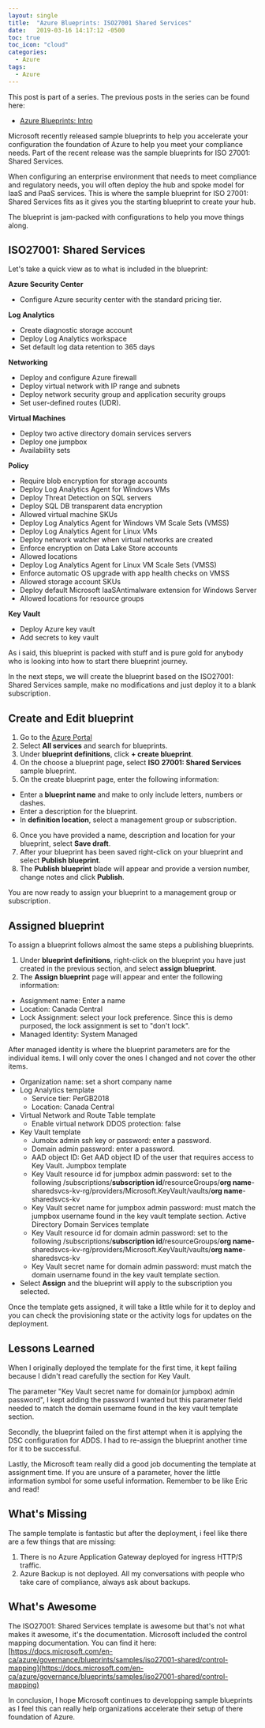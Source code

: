 ```yaml
---
layout: single
title:  "Azure Blueprints: ISO27001 Shared Services"
date:   2019-03-16 14:17:12 -0500
toc: true
toc_icon: "cloud"
categories:
  - Azure
tags:
  - Azure
---
```


This post is part of a series. The previous posts in the series can be found here: 
 - [Azure Blueprints: Intro](http://erleonard.me/azure/AzureARMTemplates-SubstringFunction/)

Microsoft recently released sample blueprints to help you accelerate your configuration the foundation of Azure to help you meet your compliance needs. Part of the recent release was the sample blueprints for ISO 27001: Shared Services.

When configuring an enterprise environment that needs to meet compliance and regulatory needs, you will often deploy the hub and spoke model for IaaS and PaaS services. This is where the sample blueprint for ISO 27001: Shared Services fits as it gives you the starting blueprint to create your hub.

The blueprint is jam-packed with configurations to help you move things along.  

## ISO27001: Shared Services
Let's take a quick view as to what is included in the blueprint:

**Azure Security Center**
  - Configure Azure security center with the standard pricing tier.

**Log Analytics**
  - Create diagnostic storage account
  - Deploy Log Analytics workspace
  - Set default log data retention to 365 days

**Networking**
  - Deploy and configure Azure firewall
  - Deploy virtual network with IP range and subnets
  - Deploy network security group and application security groups
  - Set user-defined routes (UDR).

**Virtual Machines**
  - Deploy two active directory domain services servers
  - Deploy one jumpbox
  - Availability sets

**Policy**
  - Require blob encryption for storage accounts
  - Deploy Log Analytics Agent for Windows VMs
  - Deploy Threat Detection on SQL servers
  - Deploy SQL DB transparent data encryption
  - Allowed virtual machine SKUs
  - Deploy Log Analytics Agent for Windows VM Scale Sets (VMSS)
  - Deploy Log Analytics Agent for Linux VMs
  - Deploy network watcher when virtual networks are created
  - Enforce encryption on Data Lake Store accounts
  - Allowed locations
  - Deploy Log Analytics Agent for Linux VM Scale Sets (VMSS)
  - Enforce automatic OS upgrade with app health checks on VMSS
  - Allowed storage account SKUs
  - Deploy default Microsoft IaaSAntimalware extension for Windows Server
  - Allowed locations for resource groups

**Key Vault**
  - Deploy Azure key vault
  - Add secrets to key vault

As i said, this blueprint is packed with stuff and is pure gold for anybody who is looking into how to start there blueprint journey.

In the next steps, we will create the blueprint based on the ISO27001: Shared Services sample, make no modifications and just deploy it to a blank subscription.

## Create and Edit blueprint
1. Go to the [Azure Portal](https://portal.azure.com)
2. Select **All services** and search for blueprints.
3. Under **blueprint definitions**, click **+ create blueprint**.
4. On the choose a blueprint page, select **ISO 27001: Shared Services** sample blueprint.
5. On the create blueprint page, enter the following information:
  - Enter a **blueprint name** and make to only include letters, numbers or dashes.
  - Enter a description for the blueprint.
  - In **definition location**, select a management group or subscription.
6. Once you have provided a name, description and location for your blueprint, select **Save draft**.
7. After your blueprint has been saved right-click on your blueprint and select **Publish blueprint**.
8. The **Publish blueprint** blade will appear and provide a version number, change notes and click **Publish**. 

You are now ready to assign your blueprint to a management group or subscription.

## Assigned blueprint
To assign a blueprint follows almost the same steps a publishing blueprints.

1. Under **blueprint definitions**, right-click on the blueprint you have just created in the previous section, and select **assign blueprint**.
2. The **Assign blueprint** page will appear and enter the following information:
  - Assignment name: Enter a name
  - Location: Canada Central
  - Lock Assignment: select your lock preference.  Since this is demo purposed, the lock assignment is set to "don't lock".
  - Managed Identity: System Managed

After managed identity is where the blueprint parameters are for the individual items.  I will only cover the ones I changed and not cover the other items.
  - Organization name: set a short company name
  - Log Analytics template
    - Service tier: PerGB2018
    - Location: Canada Central
  - Virtual Network and Route Table template
    - Enable virtual network DDOS protection: false
  - Key Vault template
    - Jumobx admin ssh key or password: enter a password.
    - Domain admin password: enter a password.
    - AAD object ID: Get AAD object ID of the user that requires access to Key Vault.
  Jumpbox template
    - Key Vault resource id for jumpbox admin password: set to the following /subscriptions/**subscription id**/resourceGroups/**org name**-sharedsvcs-kv-rg/providers/Microsoft.KeyVault/vaults/**org name**-sharedsvcs-kv
    - Key Vault secret name for jumpbox admin password: must match the jumpbox username found in the key vault template section.
  Active Directory Domain Services template
    - Key Vault resource id for domain admin password: set to the following /subscriptions/**subscription id**/resourceGroups/**org name**-sharedsvcs-kv-rg/providers/Microsoft.KeyVault/vaults/**org name**-sharedsvcs-kv
    - Key Vault secret name for domain admin password: must match the domain username found in the key vault template section.
  - Select **Assign** and the blueprint will apply to the subscription you selected.

  Once the template gets assigned, it will take a little while for it to deploy and you can check the provisioning state or the activity logs for updates on the deployment.

## Lessons Learned
  When I originally deployed the template for the first time, it kept failing because I didn't read carefully the section for Key Vault. 
  
  The parameter "Key Vault secret name for domain(or jumpbox) admin password", I kept adding the password I wanted but this parameter field needed to match the domain username found in the key vault template section.

  Secondly, the blueprint failed on the first attempt when it is applying the DSC configuration for ADDS.  I had to re-assign the blueprint another time for it to be successful.

  Lastly, the Microsoft team really did a good job documenting the template at assignment time. If you are unsure of a parameter, hover the little information symbol for some useful information.  Remember to be like Eric and read!

## What's Missing
The sample template is fantastic but after the deployment, i feel like there are a few things that are missing:
1. There is no Azure Application Gateway deployed for ingress HTTP/S traffic.
2. Azure Backup is not deployed. All my conversations with people who take care of compliance, always ask about backups.

## What's Awesome
The ISO27001: Shared Services template is awesome but that's not what makes it awesome, it's the documentation. Microsoft included the control mapping documentation. You can find it here: [https://docs.microsoft.com/en-ca/azure/governance/blueprints/samples/iso27001-shared/control-mapping](https://docs.microsoft.com/en-ca/azure/governance/blueprints/samples/iso27001-shared/control-mapping)

In conclusion, I hope Microsoft continues to developping sample blueprints as I feel this can really help organizations accelerate their setup of there foundation of Azure.
